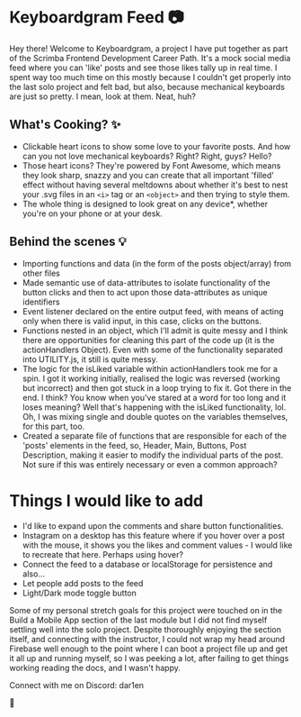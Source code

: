 # Keyboardgram Feed :camera:

Hey there! Welcome to Keyboardgram, a project I have put together as part of the Scrimba Frontend Development Career Path. It's a mock social media feed where you can 'like' posts and see those likes tally up in real time. I spent way too much time on this mostly because I couldn't get properly into the last solo project and felt bad, but also, because mechanical keyboards are just so pretty. I mean, look at them. Neat, huh?

## What's Cooking? :sparkles:

- Clickable heart icons to show some love to your favorite posts. And how can you not love mechanical keyboards? Right? Right, guys? Hello?
- Those heart icons? They're powered by Font Awesome, which means they look sharp, snazzy and you can create that all important 'filled' effect without having several meltdowns about whether it's best to nest your .svg files in an `<i>` tag or an `<object>` and then trying to style them.
- The whole thing is designed to look great on any device*, whether you're on your phone or at your desk.

## Behind the scenes :bulb:

- Importing functions and data (in the form of the posts object/array) from other files
- Made semantic use of data-attributes to isolate functionality of the button clicks and then to act upon those data-attributes as unique identifiers
- Event listener declared on the entire output feed, with means of acting only when there is valid input, in this case, clicks on the buttons.
- Functions nested in an object, which I'll admit is quite messy and I think there are opportunities for cleaning this part of the code up (it is the actionHandlers Object). Even with some of the functionality separated into UTILITY.js, it still is quite messy.
- The logic for the isLiked variable within actionHandlers took me for a spin. I got it working initially, realised the logic was reversed (working but incorrect) and then got stuck in a loop trying to fix it. Got there in the end. I think? You know when you've stared at a word for too long and it loses meaning? Well that's happening with the isLiked functionality, lol. Oh, I was mixing single and double quotes on the variables themselves, for this part, too.
- Created a separate file of functions that are responsible for each of the 'posts' elements in the feed, so, Header, Main, Buttons, Post Description, making it easier to modify the individual parts of the post. Not sure if this was entirely necessary or even a common approach?

# Things I would like to add

- I'd like to expand upon the comments and share button functionalities.
- Instagram on a desktop has this feature where if you hover over a post with the mouse, it shows you the likes and comment values - I would like to recreate that here. Perhaps using hover?
- Connect the feed to a database or localStorage for persistence and also...
- Let people add posts to the feed
- Light/Dark mode toggle button

Some of my personal stretch goals for this project were touched on in the Build a Mobile App section of the last module but I did not find myself settling well into the solo project. Despite thoroughly enjoying the section itself, and connecting with the instructor, I could not wrap my head around Firebase well enough to the point where I can boot a project file up and get it all up and running myself, so I was peeking a lot, after failing to get things working reading the docs, and I wasn't happy. 


Connect with me on Discord: dar1en

👋
